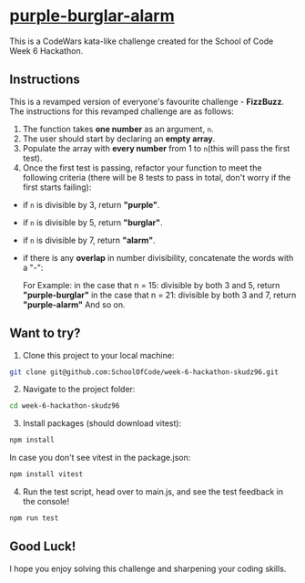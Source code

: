# [purple-burglar-alarm](https://www.youtube.com/watch?v=AC__o1UxDl8)

This is a CodeWars kata-like challenge created for the School of Code Week 6 Hackathon.

## Instructions

This is a revamped version of everyone's favourite challenge - **FizzBuzz**. The instructions for this revamped challenge are as follows:

1. The function takes **one number** as an argument, `n`.
2. The user should start by declaring an **empty array**.
3. Populate the array with **every number** from 1 to `n`(this will pass the first test).
4. Once the first test is passing, refactor your function to meet the following criteria (there will be 8 tests to pass in total, don't worry if the first starts failing):

- if `n` is divisible by 3, return **"purple"**.
- if `n` is divisible by 5, return **"burglar"**.
- if `n` is divisible by 7, return **"alarm"**.

- if there is any **overlap** in number divisibility, concatenate the words with a "-":

  For Example:
  in the case that n = 15: divisible by both 3 and 5, return **"purple-burglar"**
  in the case that n = 21: divisible by both 3 and 7, return **"purple-alarm"**
  And so on.

## Want to try?

1. Clone this project to your local machine:

```bash
git clone git@github.com:SchoolOfCode/week-6-hackathon-skudz96.git
```

2. Navigate to the project folder:

```bash
cd week-6-hackathon-skudz96
```

3. Install packages (should download vitest):

```bash
npm install
```

In case you don't see vitest in the package.json:

```bash
npm install vitest
```

4. Run the test script, head over to main.js, and see the test feedback in the console!

```bash
npm run test
```

## Good Luck!

I hope you enjoy solving this challenge and sharpening your coding skills.
